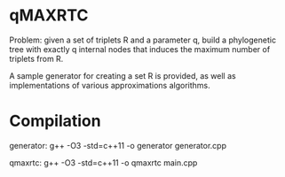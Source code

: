 # qMAXRTC

Problem: given a set of triplets R and a parameter q, build a phylogenetic tree with exactly q internal nodes that induces the maximum number of triplets from R.

A sample generator for creating a set R is provided, as well as implementations of various approximations algorithms.

# Compilation

generator: g++ -O3 -std=c++11 -o generator generator.cpp

qmaxrtc: g++ -O3 -std=c++11 -o qmaxrtc main.cpp
